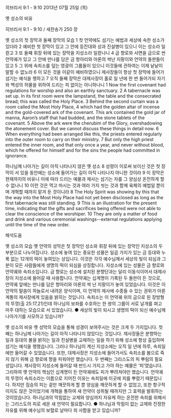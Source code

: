 히브리서 9:1 - 9:10 
2013년 07월 25일 (목)

옛 성소의 비유



히브리서 9:1 - 9:10 / 새찬송가 250 장


옛 성소의 첫 장막과 둘째 장막의 모습
1 첫 언약에도 섬기는 예법과 세상에 속한 성소가 있더라 2 예비한 첫 장막이 있고 그 안에 등잔대와 상과 진설병이 있으니 이는 성소라 일컫고 3 또 둘째 휘장 뒤에 있는 장막을 지성소라 일컫나니 4 금 향로와 사면을 금으로 싼 언약궤가 있고 그 안에 만나를 담은 금 항아리와 아론의 싹난 지팡이와 언약의 돌판들이 있고 5 그 위에 속죄소를 덮는 영광의 그룹들이 있으니 이것들에 관하여는 이제 낱낱이 말할 수 없노라 6 이 모든 것을 이같이 예비하였으니 제사장들이 항상 첫 장막에 들어가 섬기는 예식을 행하고 7 오직 둘째 장막은 대제사장이 홀로 일 년에 한 번 들어가되 자기와 백성의 허물을 위하여 드리는 피 없이는 아니하나니
1 Now the first covenant had regulations for worship and also an earthly sanctuary. 2 A tabernacle was set up. In its first room were the lampstand, the table and the consecrated bread; this was called the Holy Place.  3 Behind the second curtain was a room called the Most Holy Place, 4 which had the golden altar of incense and the gold-covered ark of the covenant. This ark contained the gold jar of manna, Aaron’s staff that had budded, and the stone tablets of the covenant. 5 Above the ark were the cherubim of the Glory, overshadowing the atonement cover. But we cannot discuss these things in detail now. 6 When everything had been arranged like this, the priests entered regularly into the outer room to carry on their ministry. 7 But only the high priest entered the inner room, and that only once a year, and never without blood, which he offered for himself and for the sins the people had committed in ignorance.  

하나님께 나아가는 길이 아직 나타나지 않은 옛 성소
8 성령이 이로써 보이신 것은 첫 장막이 서 있을 동안에는 성소에 들어가는 길이 아직 나타나지 아니한 것이라 9 이 장막은 현재까지의 비유니 이에 따라 드리는 예물과 제사는 섬기는 자를 그 양심상 온전하게 할 수 없나니 10 이런 것은 먹고 마시는 것과 여러 가지 씻는 것과 함께 육체의 예법일 뿐이며 개혁할 때까지 맡겨 둔 것이니라
8 The Holy Spirit was showing by this that the way into the Most Holy Place had not yet been disclosed as long as the first tabernacle was still standing. 9 This is an illustration for the present time, indicating that the gifts and sacrifices being offered were not able to clear the conscience of the worshiper. 10 They are only a matter of food and drink and various ceremonial washings--external regulations applying until the time of the new order.

해석도움





옛 성소의 모습
옛 언약의 성막은 첫 장막인 성소와 휘장 뒤에 있는 장막인 지성소의 두 부분으로 나누어집니다. 성소에 놓여 있는 중요한 성물은 일곱 가지가 있는 금 등대와 누룩 없는 12개의 떡이 놓여있는 상입니다. 이것은 각각 예수님께서 세상의 빛이 되심과 그분이 모든 사람들에게 생명의 떡이 되심을 상징합니다. 지성소에 있는 성물은 금 향로와 언약궤와 속죄소입니다. 금 향로는 성소에 설치된 분향단과는 달리 이동식이어서 대제사장이 지성소에 들어갈 때 사용합니다. 언약궤는 십계명이 기록된 두 돌판이 든 것으로, 언약궤 앞에는 만나를 담은 항아리와 아론의 싹 난 지팡이가 놓여 있었습니다. 이것은 이 언약의 말씀이 하늘로서 내려온 양식이며, 이 언약의 제사에 수종들 수 있는 권위가 아론 계통의 제사장에게 있음을 밝히는 것입니다. 속죄소는 이 언약궤 위의 금으로 된 장방형의 뚜껑(출 25:17,21)인데 하나님의 보좌를 수호하는 한 쌍의 그룹이 서로 날개를 펴고 마주 대하는 모습으로 서 있었습니다.
● 세상의 빛이 되시고 생명의 떡이 되신 예수님께 나아가기를 사모하고 있습니까? 

옛 성소의 비유
옛 성막의 모습을 통해 성경이 보여주시는 것은 크게 두 가지입니다. 첫째는 하나님께 나아가는 길이 아직 나타나지 않았다는 것입니다. 제사장들은 분향하는 일과 등대의 불을 밝히는 일과 진설병을 교체하는 일을 하기 위해 성소에 항상 출입하며 섬기는 예식을 행했습니다. 그러나 하나님이 계신 지성소에는 오직 일 년에 하루, 속죄일에만 들어갈 수 있었습니다. 또한, 대제사장은 지성소에 들어가서도 속죄소를 봄으로 죽지 않기 위해 금 향로에 향을 피워야만 했습니다. 두 번째는 그리스도의 피 뿌림의 필요성입니다. 제사장이 지성소에 들어갈 때 반드시 가지고 가야 하는 예물은 ‘피’였습니다. 그리하여 옛 언약의 핵심인 십계명이 든 언약궤에도 피가 뿌려져야만 했습니다. 언약궤의 뚜껑이 속죄소라는 이름으로 지어진 이유는 속죄일에 이곳에 피를 뿌렸기 때문입니다. 하지만 짐승의 피는 겉만 깨끗하게 할 뿐 양심을 깨끗하게 할 수 없었고, 또한 항구적이지도 않은 것이었기에 개혁을 통하여 새 언약이 성취될 때까지만 그 효력을 발휘하는 것이었습니다. 하나님과의 막힘없는 교제와 양심까지 자유케 하는 온전한 속죄를 위해서는 그리스도의 피로 세운 새 언약이 필요합니다. 
● 하나님과 막힘이 없는 교제와 진정한 자유를 위해 예수님의 보혈로 날마다 죄 사함을 받고 있습니까?